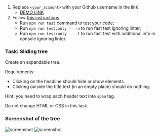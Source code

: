 1. Replace `<your_account>` with your Github username in the link
   - [DEMO LINK](https://gorbachovam00.github.io/js_sliding-tree-DOM/)
2. Follow [this instructions](https://mate-academy.github.io/layout_task-guideline/)
   - Run `npm run test` command to test your code;
   - Run `npm run test:only -- -n` to run fast test ignoring linter;
   - Run `npm run test:only -- -l` to run fast test with additional info in console ignoring linter.

### Task: Sliding tree

Create an expandable tree.

Requirements:

- Clicking on the headline should hide or show elements.
- Clicking outside the title text (in an empty place) should do nothing.

Hint: you need to wrap each header text into `span` tag.

Do not change HTML or CSS in this task.

### Screenshot of the tree

![screenshot](src/images/sliding_tree.png)
![screenshot](src/images/sliding_tree2.png)

